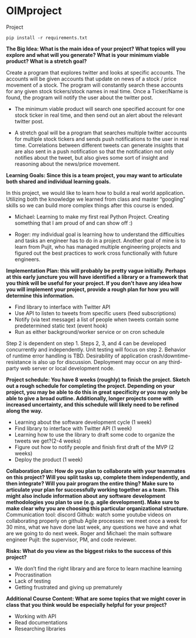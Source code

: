 # OIMproject

Project

`pip install -r requirements.txt`

**The Big Idea: What is the main idea of your project? What topics will you explore and what will you generate? What is your minimum viable product? What is a stretch goal?**

Create a program that explores twitter and looks at specific accounts. The accounts will be given accounts that update on news of a stock / price movement of a stock. The program will constantly search these accounts for any given stock tickers/stock names in real time. Once a Ticker/Name is found, the program will notify the user about the twitter post.

- The minimum viable product will search one specified account for one stock ticker in real time, and then send out an alert about the relevant twitter post.

- A stretch goal will be a program that searches multiple twitter accounts for multiple stock tickers and sends push notifications to the user in real time. Correlations between different tweets can generate insights that are also sent in a push notification so that the notification not only notifies about the tweet, but also gives some sort of insight and reasoning about the news/price movement.

**Learning Goals: Since this is a team project, you may want to articulate both shared and individual learning goals.**

In this project, we would like to learn how to build a real world application. Utilizing both the knowledge we learned from class and master “googling” skills so we can build more complex things after this course is ended.

- Michael: Learning to make my first real Python Project. Creating something that I am proud of and can show off :)

- Roger: my individual goal is learning how to understand the difficulties and tasks an engineer has to do in a project. Another goal of mine is to learn from Pujit, who has managed multiple engineering projects and figured out the best practices to work cross functionally with future engineers.

**Implementation Plan: this will probably be pretty vague initially. Perhaps at this early juncture you will have identified a library or a framework that you think will be useful for your project. If you don't have any idea how you will implement your project, provide a rough plan for how you will determine this information.**

- Find library to interface with Twitter API
- Use API to listen to tweets from specific users (feed subscriptions)
- Notify (via text message) a list of people when tweets contain some predetermined static text (event hook)
- Run as either background/worker service or on cron schedule

Step 2 is dependent on step 1. Steps 2, 3, and 4 can be developed concurrently and independently. Unit testing will focus on step 2. Behavior of runtime error handling is TBD. Desirability of application crash/downtime-resistance is also up for discussion. Deployment may occur on any third-party web server or local development node.

**Project schedule: You have 8 weeks (roughly) to finish the project. Sketch out a rough schedule for completing the project. Depending on your project, you may be able to do this in great specificity or you may only be able to give a broad outline. Additionally, longer projects come with increased uncertainty, and this schedule will likely need to be refined along the way.**

- Learning about the software development cycle (1 week)
- Find library to interface with Twitter API (1 week)
- Learning how to use the library to draft some code to organize the tweets we get?(2-4 weeks)
- Figure out how to notify people and finish first draft of the MVP (2 weeks)
- Deploy the product (1 week)

**Collaboration plan: How do you plan to collaborate with your teammates on this project? Will you split tasks up, complete them independently, and then integrate? Will you pair program the entire thing? Make sure to articulate your plan for successfully working together as a team. This might also include information about any software development methodologies you plan to use (e.g. agile development). Make sure to make clear why you are choosing this particular organizational structure.**
Communication tool: discord
Github: watch some youtube videos on collaborating properly on github
Agile processes: we meet once a week for 30 mins, what we have done last week, any questions we have and what are we going to do next week.
Roger and Michael: the main software engineer
Pujit: the supervisor, PM, and code reviewer.

**Risks: What do you view as the biggest risks to the success of this project?**

- We don’t find the right library and are force to learn machine learning
- Procrastination
- Lack of testing
- Getting frustrated and giving up prematurely

**Additional Course Content: What are some topics that we might cover in class that you think would be especially helpful for your project?**

- Working with API
- Read documentations
- Researching libraries
